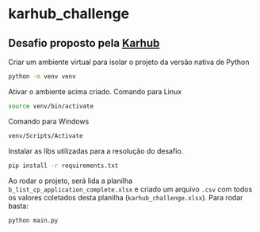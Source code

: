 # karhub_challenge
## Desafio proposto pela [Karhub](https://www.karhub.com.br/)    

Criar um ambiente virtual para isolar o projeto da versão nativa de Python
```bash
python -m venv venv
```

Ativar o ambiente acima criado.
Comando para Linux
```bash
source venv/bin/activate
```
Comando para Windows
```cmd
venv/Scripts/Activate
``` 

Instalar as libs utilizadas para a resolução do desafio.
```bash
pip install -r requirements.txt
```

Ao rodar o projeto, será lida a planilha `b_list_cp_application_complete.xlsx` e criado um arquivo `.csv` com todos os valores coletados desta planilha (`karhub_challenge.xlsx`).
Para rodar basta:    
```bash
python main.py
``` 